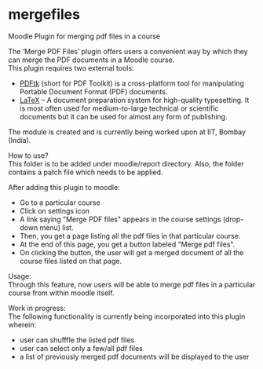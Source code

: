 # mergefiles
Moodle Plugin for merging pdf files in a course<br>

The ‘Merge PDF Files’ plugin offers users a convenient way by which they can merge the PDF documents in a Moodle course. <br>
This plugin requires two external tools:<br>
 * <a href="https://www.pdflabs.com/tools/pdftk-the-pdf-toolkit/">PDFtk</a> (short for PDF Toolkit) is a cross-platform tool for manipulating Portable Document Format (PDF) documents.<br>
 * <a href="https://www.latex-project.org/get/">LaTeX</a> – A document preparation system for high-quality typesetting. It is most often used for medium-to-large technical or scientific documents but it can be used for almost any form of publishing.<br>

The module is created and is currently being worked upon at IIT, Bombay (India). <br>

How to use?<br>
This folder is to be added under moodle/report directory.
Also, the folder contains a patch file which needs to be applied.

After adding this plugin to moodle:
 * Go to a particular course
 * Click on settings icon
 * A link saying "Merge PDF files" appears in the course settings (drop-down menu) list.
 * Then, you get a page listing all the pdf files in that particular course.
 * At the end of this page, you get a button labeled "Merge pdf files".
 * On clicking the button, the user will get a merged document of all the course files listed on that page.

Usage:<br>
Through this feature, now users will be able to merge pdf files in a particular course from within moodle itself.

Work in progress:<br>
The following functionality is currently being incorporated into this plugin wherein:
* user can shufffle the listed pdf files
* user can select only a few/all pdf files
* a list of previously merged pdf documents will be displayed to the user
